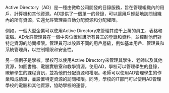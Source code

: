 

Active Directory（AD）是一種由微軟公司開發的目錄服務，旨在管理組織內的用戶、計算機和其他資源。AD提供了一個單一的登錄，可以讓用戶輕鬆地訪問組織內的所有資源。它還允許管理員自動分配資源和分配權限。

例如，一個大型企業可以使用Active Directory來管理其成千上萬的員工、表格和電腦。AD允許管理員在一個中央位置維護所有員工的登錄和資料，並控制他們對特定資源的訪問權限。管理員可以設置不同的用戶層級，例如基本用戶、管理員和系統管理員，以控制權限和安全性。

另一個例子是學校。學校可以使用Active Directory來管理其學生、老師以及其他資源，如圖書館、電腦實驗室和教學資源。使用AD，學校可以管理學生的登錄，瞭解學生的課程資訊，並為他們分配資源和權限。老師可以使用AD管理學生的作業和成績單，並設置特定資源的訪問權限。同時，學校的IT部門可以使用AD管理學校的電腦和其他資源，協助學校的運營。